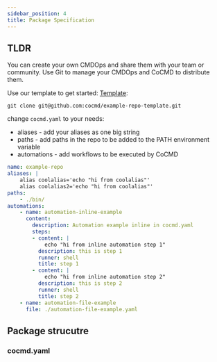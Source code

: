 ```yaml
---
sidebar_position: 4
title: Package Specification
---
```


## TLDR



You can create your own CMDOps and share them with your team or community.
Use Git to manage your CMDOps and CoCMD to distribute them.

Use our template to get started: [Template](https://github.com/cocmd/example-repo-template):
```shell
git clone git@github.com:cocmd/example-repo-template.git
```

change `cocmd.yaml` to your needs:
* aliases - add your aliases as one big string
* paths - add paths in the repo to be added to the PATH environment variable
* automations - add workflows to be executed by CoCMD

```yaml
name: example-repo
aliases: |
    alias coolalias='echo "hi from coolalias"'
    alias coolalias2='echo "hi from coolalias"'
paths:
    - ./bin/
automations: 
    - name: automation-inline-example
      content: 
        description: Automation example inline in cocmd.yaml
        steps:
        - content: |
            echo "hi from inline automation step 1"
          description: this is step 1
          runner: shell
          title: step 1
        - content: |
            echo "hi from inline automation step 2"
          description: this is step 2
          runner: shell
          title: step 2
    - name: automation-file-example
      file: ./automation-file-example.yaml
```

## Package strucutre

### cocmd.yaml

